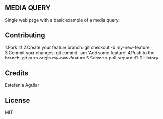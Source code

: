 ## MEDIA QUERY

Single web page with a basic example of a media query.

## Contributing
1.Fork it! 
2.Create your feature branch: git checkout -b my-new-feature 
3.Commit your changes: git commit -am 'Add some feature' 
4.Push to the branch: git push origin my-new-feature 5.Submit a pull request :D 
6.History

## Credits
Estefania Aguilar

## License
MIT